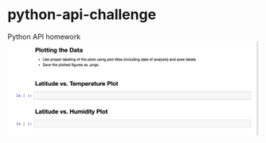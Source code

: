 # python-api-challenge
Python API homework
![test screenshot](https://github.com/OpheliaH901/python-api-challenge/blob/main/Images/test_screenshot.png?raw=true)